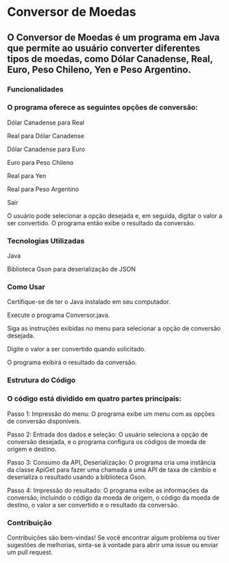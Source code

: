 # Conversor de Moedas #

## O Conversor de Moedas é um programa em Java que permite ao usuário converter diferentes tipos de moedas, como Dólar Canadense, Real, Euro, Peso Chileno, Yen e Peso Argentino. ##

### Funcionalidades ###

### O programa oferece as seguintes opções de conversão: ###

Dólar Canadense para Real

Real para Dólar Canadense

Dólar Canadense para Euro

Euro para Peso Chileno

Real para Yen

Real para Peso Argentino

Sair

O usuário pode selecionar a opção desejada e, em seguida, digitar o valor a ser convertido. O programa então exibe o resultado da conversão.

### Tecnologias Utilizadas ###

Java

Biblioteca Gson para deserialização de JSON

### Como Usar ###

Certifique-se de ter o Java instalado em seu computador.

Execute o programa Conversor.java.

Siga as instruções exibidas no menu para selecionar a opção de conversão desejada.

Digite o valor a ser convertido quando solicitado.

O programa exibirá o resultado da conversão.

### Estrutura do Código ###

### O código está dividido em quatro partes principais: ###

Passo 1: Impressão do menu: O programa exibe um menu com as opções de conversão disponíveis.

Passo 2: Entrada dos dados e seleção: O usuário seleciona a opção de conversão desejada, e o programa configura os códigos de moeda de origem e destino.

Passo 3: Consumo da API, Deserialização: O programa cria uma instância da classe ApiGet para fazer uma chamada a uma API de taxa de câmbio e deserializa o resultado usando a biblioteca Gson.

Passo 4: Impressão do resultado: O programa exibe as informações da conversão, incluindo o código da moeda de origem, o código da moeda de destino, o valor a ser convertido e o resultado da conversão.

### Contribuição ###

Contribuições são bem-vindas! Se você encontrar algum problema ou tiver sugestões de melhorias, sinta-se à vontade para abrir uma issue ou enviar um pull request.